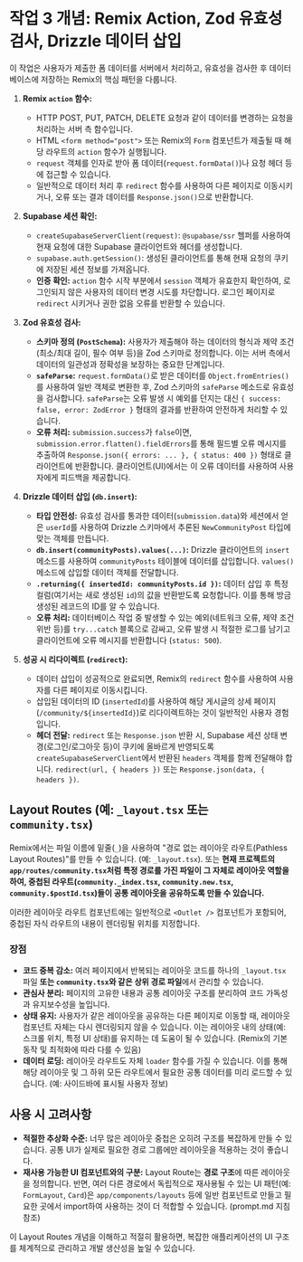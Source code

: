 # 작업 3 개념: Remix Action, Zod 유효성 검사, Drizzle 데이터 삽입

이 작업은 사용자가 제출한 폼 데이터를 서버에서 처리하고, 유효성을 검사한 후 데이터베이스에 저장하는 Remix의 핵심 패턴을 다룹니다.

1.  **Remix `action` 함수:**
    *   HTTP POST, PUT, PATCH, DELETE 요청과 같이 데이터를 변경하는 요청을 처리하는 서버 측 함수입니다.
    *   HTML `<form method="post">` 또는 Remix의 `Form` 컴포넌트가 제출될 때 해당 라우트의 `action` 함수가 실행됩니다.
    *   `request` 객체를 인자로 받아 폼 데이터(`request.formData()`)나 요청 헤더 등에 접근할 수 있습니다.
    *   일반적으로 데이터 처리 후 `redirect` 함수를 사용하여 다른 페이지로 이동시키거나, 오류 또는 결과 데이터를 `Response.json()`으로 반환합니다.

2.  **Supabase 세션 확인:**
    *   `createSupabaseServerClient(request)`: `@supabase/ssr` 헬퍼를 사용하여 현재 요청에 대한 Supabase 클라이언트와 헤더를 생성합니다.
    *   `supabase.auth.getSession()`: 생성된 클라이언트를 통해 현재 요청의 쿠키에 저장된 세션 정보를 가져옵니다.
    *   **인증 확인:** `action` 함수 시작 부분에서 `session` 객체가 유효한지 확인하여, 로그인되지 않은 사용자의 데이터 변경 시도를 차단합니다. 로그인 페이지로 `redirect` 시키거나 권한 없음 오류를 반환할 수 있습니다.

3.  **Zod 유효성 검사:**
    *   **스키마 정의 (`PostSchema`):** 사용자가 제출해야 하는 데이터의 형식과 제약 조건(최소/최대 길이, 필수 여부 등)을 Zod 스키마로 정의합니다. 이는 서버 측에서 데이터의 일관성과 정확성을 보장하는 중요한 단계입니다.
    *   **`safeParse`:** `request.formData()`로 받은 데이터를 `Object.fromEntries()`를 사용하여 일반 객체로 변환한 후, Zod 스키마의 `safeParse` 메소드로 유효성을 검사합니다. `safeParse`는 오류 발생 시 예외를 던지는 대신 `{ success: false, error: ZodError }` 형태의 결과를 반환하여 안전하게 처리할 수 있습니다.
    *   **오류 처리:** `submission.success`가 `false`이면, `submission.error.flatten().fieldErrors`를 통해 필드별 오류 메시지를 추출하여 `Response.json({ errors: ... }, { status: 400 })` 형태로 클라이언트에 반환합니다. 클라이언트(UI)에서는 이 오류 데이터를 사용하여 사용자에게 피드백을 제공합니다.

4.  **Drizzle 데이터 삽입 (`db.insert`):**
    *   **타입 안전성:** 유효성 검사를 통과한 데이터(`submission.data`)와 세션에서 얻은 `userId`를 사용하여 Drizzle 스키마에서 추론된 `NewCommunityPost` 타입에 맞는 객체를 만듭니다.
    *   **`db.insert(communityPosts).values(...)`:** Drizzle 클라이언트의 `insert` 메소드를 사용하여 `communityPosts` 테이블에 데이터를 삽입합니다. `values()` 메소드에 삽입할 데이터 객체를 전달합니다.
    *   **`.returning({ insertedId: communityPosts.id })`:** 데이터 삽입 후 특정 컬럼(여기서는 새로 생성된 `id`)의 값을 반환받도록 요청합니다. 이를 통해 방금 생성된 레코드의 ID를 알 수 있습니다.
    *   **오류 처리:** 데이터베이스 작업 중 발생할 수 있는 예외(네트워크 오류, 제약 조건 위반 등)를 `try...catch` 블록으로 감싸고, 오류 발생 시 적절한 로그를 남기고 클라이언트에 오류 메시지를 반환합니다 (`status: 500`).

5.  **성공 시 리다이렉트 (`redirect`):**
    *   데이터 삽입이 성공적으로 완료되면, Remix의 `redirect` 함수를 사용하여 사용자를 다른 페이지로 이동시킵니다.
    *   삽입된 데이터의 ID (`insertedId`)를 사용하여 해당 게시글의 상세 페이지(`/community/${insertedId}`)로 리다이렉트하는 것이 일반적인 사용자 경험입니다.
    *   **헤더 전달:** `redirect` 또는 `Response.json` 반환 시, Supabase 세션 상태 변경(로그인/로그아웃 등)이 쿠키에 올바르게 반영되도록 `createSupabaseServerClient`에서 반환된 `headers` 객체를 함께 전달해야 합니다. `redirect(url, { headers })` 또는 `Response.json(data, { headers })`.

## Layout Routes (예: `_layout.tsx` 또는 `community.tsx`)

Remix에서는 파일 이름에 밑줄(`_`)을 사용하여 "경로 없는 레이아웃 라우트(Pathless Layout Routes)"를 만들 수 있습니다. (예: `_layout.tsx`). 또는 **현재 프로젝트의 `app/routes/community.tsx`처럼 특정 경로를 가진 파일이 그 자체로 레이아웃 역할을 하여, 중첩된 라우트(`community._index.tsx`, `community.new.tsx`, `community.$postId.tsx`)들이 공통 레이아웃을 공유하도록 만들 수 있습니다.**

이러한 레이아웃 라우트 컴포넌트에는 일반적으로 `<Outlet />` 컴포넌트가 포함되어, 중첩된 자식 라우트의 내용이 렌더링될 위치를 지정합니다.

### 장점

*   **코드 중복 감소:** 여러 페이지에서 반복되는 레이아웃 코드를 하나의 `_layout.tsx` 파일 **또는 `community.tsx`와 같은 상위 경로 파일**에서 관리할 수 있습니다.
*   **관심사 분리:** 페이지의 고유한 내용과 공통 레이아웃 구조를 분리하여 코드 가독성과 유지보수성을 높입니다.
*   **상태 유지:** 사용자가 같은 레이아웃을 공유하는 다른 페이지로 이동할 때, 레이아웃 컴포넌트 자체는 다시 렌더링되지 않을 수 있습니다. 이는 레이아웃 내의 상태(예: 스크롤 위치, 특정 UI 상태)를 유지하는 데 도움이 될 수 있습니다. (Remix의 기본 동작 및 최적화에 따라 다를 수 있음)
*   **데이터 로딩:** 레이아웃 라우트도 자체 `loader` 함수를 가질 수 있습니다. 이를 통해 해당 레이아웃 및 그 하위 모든 라우트에서 필요한 공통 데이터를 미리 로드할 수 있습니다. (예: 사이드바에 표시될 사용자 정보)

## 사용 시 고려사항

*   **적절한 추상화 수준:** 너무 많은 레이아웃 중첩은 오히려 구조를 복잡하게 만들 수 있습니다. 공통 UI가 실제로 필요한 경로 그룹에만 레이아웃을 적용하는 것이 좋습니다.
*   **재사용 가능한 UI 컴포넌트와의 구분:** Layout Route는 **경로 구조**에 따른 레이아웃을 정의합니다. 반면, 여러 다른 경로에서 독립적으로 재사용될 수 있는 UI 패턴(예: `FormLayout`, `Card`)은 `app/components/layouts` 등에 일반 컴포넌트로 만들고 필요한 곳에서 import하여 사용하는 것이 더 적합할 수 있습니다. (prompt.md 지침 참조)

이 Layout Routes 개념을 이해하고 적절히 활용하면, 복잡한 애플리케이션의 UI 구조를 체계적으로 관리하고 개발 생산성을 높일 수 있습니다. 